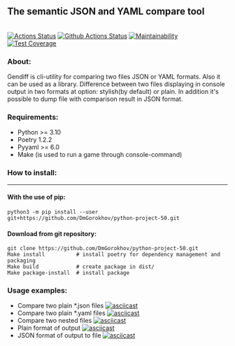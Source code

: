 ## The semantic JSON and YAML compare tool
\
[![Actions Status](https://github.com/DmGorokhov/python-project-50/workflows/hexlet-check/badge.svg)](https://github.com/DmGorokhov/python-project-50/actions)
[![Github Actions Status](https://github.com//DmGorokhov/python-project-50/workflows/Python%20CI/badge.svg)](https://github.com//DmGorokhov/python-project-50/actions/pyci.yaml)
[![Maintainability](https://api.codeclimate.com/v1/badges/c3a3a47e719879b49eb3/maintainability)](https://codeclimate.com/github/DmGorokhov/python-project-50/maintainability)
[![Test Coverage](https://api.codeclimate.com/v1/badges/c3a3a47e719879b49eb3/test_coverage)](https://codeclimate.com/github/DmGorokhov/python-project-50/test_coverage)

### About:
Gendiff is cli-utility for comparing two files JSON or YAML formats. Also it can be used as a library. Difference between two files displaying in console output in two formats at option: stylish(by default) or plain. In addition it's possible to dump file with comparison result in JSON format.

### Requirements:

* Python >= 3.10
* Poetry 1.2.2
* Pyyaml >= 6.0
* Make (is used to run a game through console-command)

### How to install:
---
#### With the use of pip:
```
python3 -m pip install --user git+https://github.com/DmGorokhov/python-project-50.git
```

#### Download from git repository:
```
git clone https://github.com/DmGorokhov/python-project-50.git
Make install          # install poetry for dependency management and packaging
Make build            # create package in dist/
Make package-install  # install package
```

### Usage examples:
* Compare two plain *.json files
[![asciicast](https://asciinema.org/a/553733.svg)](https://asciinema.org/a/553733)
* Compare two plain *.yaml files
[![asciicast](https://asciinema.org/a/555851.svg)](https://asciinema.org/a/555851)
* Compare two nested files
[![asciicast](https://asciinema.org/a/569167.svg)](https://asciinema.org/a/569167)
* Plain format of output
[![asciicast](https://asciinema.org/a/569582.svg)](https://asciinema.org/a/569582)
* JSON format of output to file
[![asciicast](https://asciinema.org/a/570346.svg)](https://asciinema.org/a/570346)